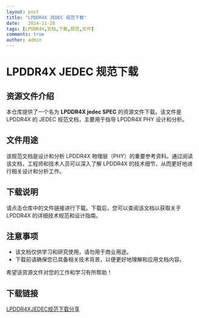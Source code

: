 ```yaml
---
layout: post
title: "LPDDR4X JEDEC 规范下载"
date:   2024-11-28
tags: [LPDDR4X,文档,下载,规范,文件]
comments: true
author: admin
---
```

# LPDDR4X JEDEC 规范下载

## 资源文件介绍

本仓库提供了一个名为 **LPDDR4X jedec SPEC** 的资源文件下载。该文件是 LPDDR4X 的 JEDEC 规范文档，主要用于指导 LPDDR4X PHY 设计和分析。

## 文件用途

该规范文档是设计和分析 LPDDR4X 物理层（PHY）的重要参考资料。通过阅读该文档，工程师和技术人员可以深入了解 LPDDR4X 的技术细节，从而更好地进行相关设计和分析工作。

## 下载说明

请点击仓库中的文件链接进行下载。下载后，您可以查阅该文档以获取关于 LPDDR4X 的详细技术规范和设计指南。

## 注意事项

- 该文档仅供学习和研究使用，请勿用于商业用途。
- 下载前请确保您已具备相关技术背景，以便更好地理解和应用文档内容。

希望该资源文件对您的工作和学习有所帮助！

## 下载链接

[LPDDR4XJEDEC规范下载分享](https://pan.quark.cn/s/ff22d68aa8f5)